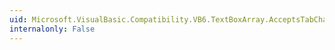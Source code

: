 ```yaml
---
uid: Microsoft.VisualBasic.Compatibility.VB6.TextBoxArray.AcceptsTabChanged
internalonly: False
---
```

